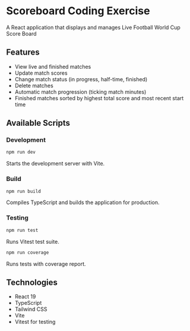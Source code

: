 # Scoreboard Coding Exercise

A React application that displays and manages Live Football World Cup Score Board

## Features

- View live and finished matches
- Update match scores
- Change match status (in progress, half-time, finished)
- Delete matches
- Automatic match progression (ticking match minutes)
- Finished matches sorted by highest total score and most recent start time

## Available Scripts

### Development

```bash
npm run dev
```
Starts the development server with Vite.

### Build

```bash
npm run build
```
Compiles TypeScript and builds the application for production.

### Testing

```bash
npm run test
```
Runs Vitest test suite.

```bash
npm run coverage
```
Runs tests with coverage report.


## Technologies

- React 19
- TypeScript
- Tailwind CSS
- Vite
- Vitest for testing

